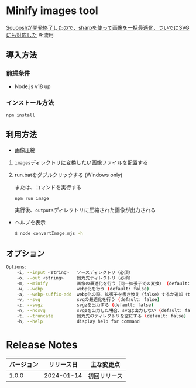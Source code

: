 # Minify images tool

[Squooshが開発終了したので、sharpを使って画像を一括最適化、ついでにSVGにも対応した](https://qiita.com/bananacoffee/items/d7a4b5cb4afff7efd162) を流用

## 導入方法

### 前提条件
- Node.js v18 up

### インストール方法
```bash
npm install
```

## 利用方法

- 画像圧縮

1. `images`ディレクトリに変換したい画像ファイルを配置する

2. run.batをダブルクリックする (Windows only)

    または、コマンドを実行する

    ```bash
    npm run image
    ```

    実行後、`outputs`ディレクトリに圧縮された画像が出力される

- ヘルプを表示

  ```bash
  $ node convertImage.mjs -h
  ```

## オプション

```bash
Options:
    -i, --input <string>   ソースディレクトリ（必須）
    -o, --out <string>     出力先ディレクトリ（必須）
    -m, --minify           画像の最適化を行う（同一拡張子での変換） (default: false)
    -w, --webp             webp化を行う (default: false)
    -a, --webp-suffix-add  webp化の際、拡張子を書き換え（false）するか追加（true）するか (default: false)
    -v, --svg              svgの最適化を行う (default: false)
    -z, --svgz             svgzを出力する (default: false)
    -n, --nosvg            svgzを出力した場合、svgは出力しない (default: false)
    -t, --truncate         出力先のディレクトリを空にする (default: false)
    -h, --help             display help for command
```

# Release Notes

| バージョン | リリース日   | 主な変更点       |
|----------|------------|-----------------|
| 1.0.0    | 2024-01-14 | 初回リリース      |
